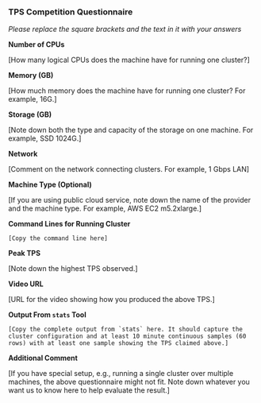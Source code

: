 ### TPS Competition Questionnaire

*Please replace the square brackets and the text in it with your answers*

**Number of CPUs**

[How many logical CPUs does the machine have for running one cluster?]

**Memory (GB)**

[How much memory does the machine have for running one cluster? For example, 16G.]

**Storage (GB)**

[Note down both the type and capacity of the storage on one machine. For example, SSD 1024G.]

**Network**

[Comment on the network connecting clusters. For example, 1 Gbps LAN]

**Machine Type (Optional)**

[If you are using public cloud service, note down the name of the provider and the machine type. For example, AWS EC2 m5.2xlarge.]

**Command Lines for Running Cluster**
```
[Copy the command line here]
```

**Peak TPS**

[Note down the highest TPS observed.]

**Video URL**

[URL for the video showing how you produced the above TPS.]

**Output From `stats` Tool**
```
[Copy the complete output from `stats` here. It should capture the cluster configuration and at least 10 minute continuous samples (60 rows) with at least one sample showing the TPS claimed above.]
```

**Additional Comment**

[If you have special setup, e.g., running a single cluster over multiple machines, the above questionnaire might not fit. Note down
whatever you want us to know here to help evaluate the result.]